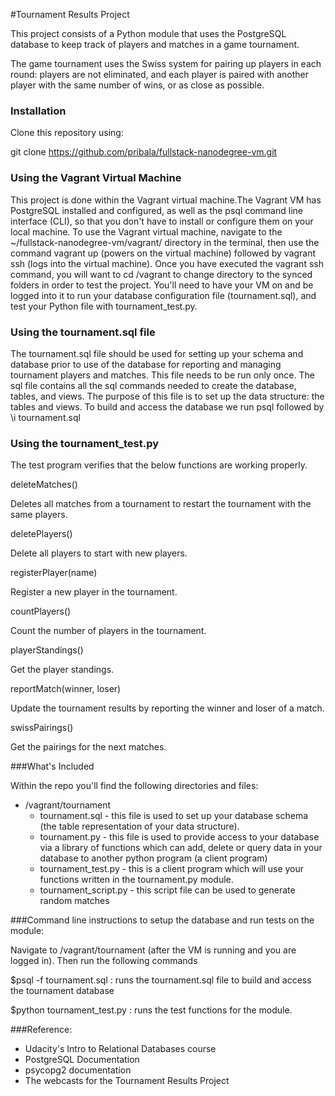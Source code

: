 #Tournament Results Project

This project consists of a Python module that uses the PostgreSQL database to keep track of players and matches 
in a game tournament.

The game tournament uses the Swiss system for pairing up players in each round: 
players are not eliminated, and each player is paired with another player with the same number of wins, 
or as close as possible.

### Installation

Clone this repository using:

git clone https://github.com/pribala/fullstack-nanodegree-vm.git

### Using the Vagrant Virtual Machine

This project is done within the Vagrant virtual machine.The Vagrant VM has PostgreSQL installed and configured, 
as well as the psql command line interface (CLI), so that you don't have to install or configure them on your 
local machine.
To use the Vagrant virtual machine, navigate to the ~/fullstack-nanodegree-vm/vagrant/ directory in the 
terminal, then use the command vagrant up (powers on the virtual machine) followed by vagrant ssh 
(logs into the virtual machine).
Once you have executed the vagrant ssh command, you will want to cd /vagrant to change directory to the synced 
folders in order to test the project.
You'll need to have your VM on and be logged into it to run your database configuration file (tournament.sql), 
and test your Python file with tournament_test.py.

### Using the tournament.sql file

The tournament.sql file should be used for setting up your schema and database prior to use of the 
database for reporting and managing tournament players and matches. This file needs to be run only once.
The sql file contains all the sql commands needed to create the database, tables, and views. The purpose of this 
file is to set up the data structure: the tables and views. 
To build and access the database we run psql followed by \i tournament.sql

### Using the tournament_test.py

The test program verifies that the below functions are working properly.

deleteMatches()

Deletes all matches from a tournament to restart the tournament with the same players.

deletePlayers()

Delete all players to start with new players.

registerPlayer(name)

Register a new player in the tournament.

countPlayers()

Count the number of players in the tournament.

playerStandings()

Get the player standings.

reportMatch(winner, loser)

Update the tournament results by reporting the winner and loser of a match.

swissPairings()

Get the pairings for the next matches.

###What's Included

Within the repo you'll find the following directories and files:

  * /vagrant/tournament 
      * tournament.sql - this file is used to set up your database schema (the table representation of your data structure).
      * tournament.py -  this file is used to provide access to your database via a library of functions which can add, 
	                     delete or query data in your database to another python program (a client program)
      * tournament_test.py -  this is a client program which will use your functions written in the tournament.py module.
      * tournament_script.py - this script file can be used to generate random matches 

###Command line instructions to setup the database and run tests on the module:

Navigate to /vagrant/tournament (after the VM is running and you are logged in). Then run the following commands

$psql -f tournament.sql : runs the tournament.sql file to build and access the tournament database

$python tournament_test.py : runs the test functions for the module. 

###Reference:
  * Udacity's Intro to Relational Databases course
  * PostgreSQL Documentation
  * psycopg2 documentation
  * The webcasts for the Tournament Results Project
  
  